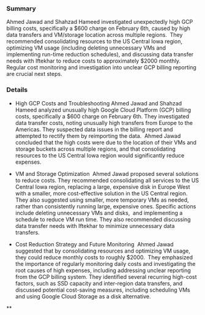 ### Summary

Ahmed Jawad and Shahzad Hameed investigated unexpectedly high GCP billing costs, specifically a $600 charge on February 6th, caused by high data transfers and VM/storage location across multiple regions.  They recommended consolidating resources to the US Central Iowa region, optimizing VM usage (including deleting unnecessary VMs and implementing run-time reduction schedules), and discussing data transfer needs with Iftekhar to reduce costs to approximately $2000 monthly.  Regular cost monitoring and investigation into unclear GCP billing reporting are crucial next steps.

### Details

- High GCP Costs and Troubleshooting Ahmed Jawad and Shahzad Hameed analyzed unusually high Google Cloud Platform (GCP) billing costs, specifically a $600 charge on February 6th. They investigated data transfer costs, noting unusually high transfers from Europe to the Americas. They suspected data issues in the billing report and attempted to rectify them by reimporting the data.  Ahmed Jawad concluded that the high costs were due to the location of their VMs and storage buckets across multiple regions, and that consolidating resources to the US Central Iowa region would significantly reduce expenses.
    
- VM and Storage Optimization  Ahmed Jawad proposed several solutions to reduce costs. They recommended consolidating all services to the US Central Iowa region, replacing a large, expensive disk in Europe West with a smaller, more cost-effective solution in the US Central region. They also suggested using smaller, more temporary VMs as needed, rather than consistently running large, expensive ones. Specific actions include deleting unnecessary VMs and disks,  and implementing a schedule to reduce VM run time. They also recommended discussing data transfer needs with Iftekhar to minimize unnecessary data transfers.
    
- Cost Reduction Strategy and Future Monitoring  Ahmed Jawad suggested that by consolidating resources and optimizing VM usage, they could reduce monthly costs to roughly $2000.  They emphasized the importance of regularly monitoring daily costs and investigating the root causes of high expenses, including addressing unclear reporting from the GCP billing system. They identified several recurring high-cost factors, such as SSD capacity and inter-region data transfers, and discussed potential cost-saving measures, including scheduling VMs and using Google Cloud Storage as a disk alternative.
    

**